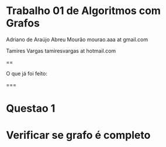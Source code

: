 
Trabalho 01 de Algoritmos com Grafos
==

Adriano de Araújo Abreu Mourão mourao.aaa at gmail.com


Tamires Vargas                  tamiresvargas at hotmail.com

==

O que já foi feito:

===

Questao 1
==
Verificar se grafo é completo
==
